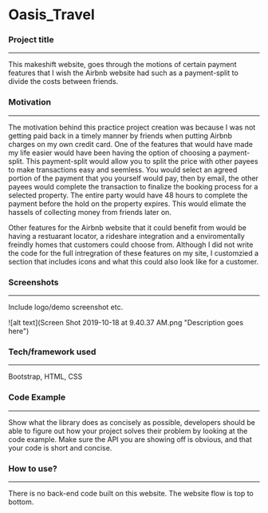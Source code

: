 # Oasis_Travel

### Project title
-----------------------

This makeshift website, goes through the motions of certain payment features that I wish the Airbnb website had such as a payment-split to divide the costs between friends.

### Motivation
--------------------

The motivation behind this practice project creation was because I was not getting paid back in a timely manner by friends when putting Airbnb charges on my own credit card. 
One of the features that would have made my life easier would have been having the option of choosing a payment-split. This payment-split would allow you to split the price with other payees to make transactions easy and seemless. You would select an agreed portion of the payment that you yourself would pay, then by email, the other payees would complete the transaction to finalize the booking process for a selected property. The entire party would have 48 hours to complete the payment before the hold on the property expires. This would elimate the hassels of collecting money from friends later on.

Other features for the Airbnb website that it could benefit from would be having a restuarant locator, a rideshare integration and a enviromentally freindly homes that customers could choose from. Although I did not write the code for the full intregration of these features on my site, I customzied a section that includes icons and what this could also look like for a customer.

### Screenshots
----------------------

Include logo/demo screenshot etc.

![alt text](Screen Shot 2019-10-18 at 9.40.37 AM.png "Description goes here")



### Tech/framework used
-------------------------

Bootstrap, HTML, CSS

### Code Example
--------------------

Show what the library does as concisely as possible, developers should be able to figure out how your project solves their problem by looking at the code example. Make sure the API you are showing off is obvious, and that your code is short and concise.

### How to use?
---------------------

There is no back-end code built on this website. The website flow is top to bottom. 



